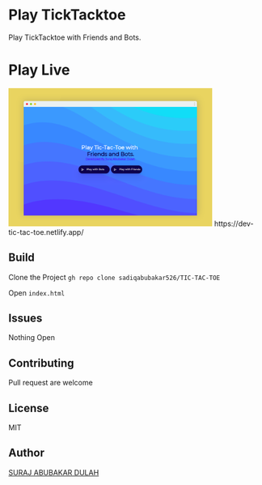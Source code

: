 
# Play TickTacktoe
Play TickTacktoe with Friends and Bots.

# Play Live
<img src="https://github.com/sadiqabubakar526/shot-screen/blob/master/screenshot.png?raw=true" width="80%" height="80%">
https://dev-tic-tac-toe.netlify.app/

## Build
Clone the Project
`gh repo clone sadiqabubakar526/TIC-TAC-TOE`

Open `index.html`

## Issues
Nothing Open

## Contributing
Pull request are welcome

## License
MIT

## Author
<a href="https://github.com/sadiqabubakar526">SURAJ ABUBAKAR DULAH</a>
